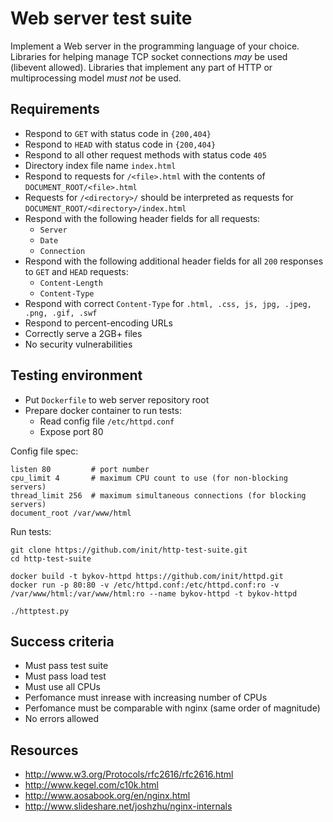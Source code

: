 Web server test suite
=====================

Implement a Web server in the programming language of your choice. Libraries for helping manage TCP socket connections *may* be used (libevent allowed). Libraries that implement any part of HTTP or multiprocessing model *must not* be used.

## Requirements ##

* Respond to `GET` with status code in `{200,404}`
* Respond to `HEAD` with status code in `{200,404}`
* Respond to all other request methods with status code `405`
* Directory index file name `index.html`
* Respond to requests for `/<file>.html` with the contents of `DOCUMENT_ROOT/<file>.html`
* Requests for `/<directory>/` should be interpreted as requests for `DOCUMENT_ROOT/<directory>/index.html`
* Respond with the following header fields for all requests:
  * `Server`
  * `Date`
  * `Connection`
* Respond with the following additional header fields for all `200` responses to `GET` and `HEAD` requests:
  * `Content-Length`
  * `Content-Type`
* Respond with correct `Content-Type` for `.html, .css, js, jpg, .jpeg, .png, .gif, .swf`
* Respond to percent-encoding URLs
* Correctly serve a 2GB+ files
* No security vulnerabilities

## Testing environment ##

* Put `Dockerfile` to web server repository root
* Prepare docker container to run tests:
  * Read config file `/etc/httpd.conf`
  * Expose port 80

Config file spec:
```
listen 80         # port number
cpu_limit 4       # maximum CPU count to use (for non-blocking servers)
thread_limit 256  # maximum simultaneous connections (for blocking servers)
document_root /var/www/html
```

Run tests:
```
git clone https://github.com/init/http-test-suite.git
cd http-test-suite

docker build -t bykov-httpd https://github.com/init/httpd.git
docker run -p 80:80 -v /etc/httpd.conf:/etc/httpd.conf:ro -v /var/www/html:/var/www/html:ro --name bykov-httpd -t bykov-httpd

./httptest.py
```

## Success criteria ##

* Must pass test suite
* Must pass load test
* Must use all CPUs
* Perfomance must inrease with increasing number of CPUs
* Perfomance must be comparable with nginx (same order of magnitude)
* No errors allowed

## Resources ##

* http://www.w3.org/Protocols/rfc2616/rfc2616.html
* http://www.kegel.com/c10k.html
* http://www.aosabook.org/en/nginx.html
* http://www.slideshare.net/joshzhu/nginx-internals

